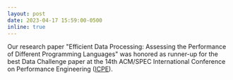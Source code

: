 ```yaml
---
layout: post
date: 2023-04-17 15:59:00-0500
inline: true
---
```


Our research paper "Efficient Data Processing: Assessing the Performance of Different Programming Languages" was honored as runner-up for the best Data Challenge paper at the 14th ACM/SPEC International Conference on Performance Engineering ([ICPE](https://icpe2023.spec.org/)).
